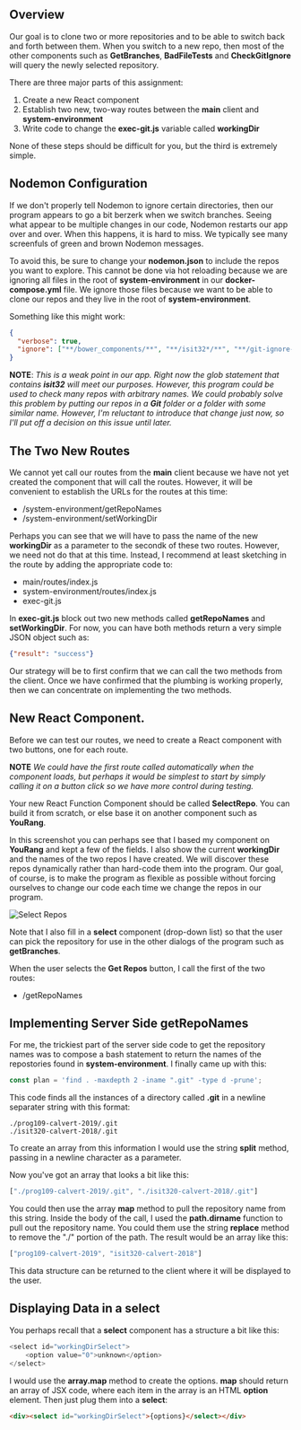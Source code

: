 ## Overview

Our goal is to clone two or more repositories and to be able to switch back and forth between them. When you switch to a new repo, then most of the other components such as **GetBranches**, **BadFileTests** and **CheckGitIgnore** will query the newly selected repository.

There are three major parts of this assignment:

1. Create a new React component
2. Establish two new, two-way routes between the **main** client and **system-environment**
3. Write code to change the **exec-git.js** variable called **workingDir**

None of these steps should be difficult for you, but the third is extremely simple.

## Nodemon Configuration

If we don't properly tell Nodemon to ignore certain directories, then our program appears to go a bit berzerk when we switch branches. Seeing what appear to be multiple changes in our code, Nodemon restarts our app over and over. When this happens, it is hard to miss. We typically see many screenfuls of green and brown Nodemon messages.

To avoid this, be sure to change your **nodemon.json** to include the repos you
want to explore. This cannot be done via hot reloading because
we are ignoring all files in the root of **system-environment** in
our **docker-compose.yml** file. We ignore those files
because we want to be able to clone our repos and they live
in the root of **system-environment**.

Something like this might work:

```json
{
  "verbose": true,
  "ignore": ["**/bower_components/**", "**/isit32*/**", "**/git-ignore-tests/**"]
}
```

**NOTE**: _This is a weak point in our app. Right now the glob statement that contains **isit32** will meet our purposes. However, this program could be used to check many repos with arbitrary names. We could probably solve this problem by putting our repos in a **Git** folder or a folder with some similar name. However, I'm reluctant to introduce that change just now, so I'll put off a decision on this issue until later._

## The Two New Routes

We cannot yet call our routes from the **main** client because we have not yet created the component that will call the routes. However, it will be convenient to establish the URLs for the routes at this time:

- /system-environment/getRepoNames
- /system-environment/setWorkingDir

Perhaps you can see that we will have to pass the name of the new **workingDir** as a parameter to the secondk of these two routes. However, we need not do that at this time. Instead, I recommend at least sketching in the route by adding the appropriate code to:

- main/routes/index.js
- system-environment/routes/index.js
- exec-git.js

In **exec-git.js** block out two new methods called **getRepoNames** and **setWorkingDir**. For now, you can have both methods return a very simple JSON object such as:

```json
{"result": "success"}
```

Our strategy will be to first confirm that we can call the two methods from the client. Once we have confirmed that the plumbing is working properly, then we can concentrate on implementing the two methods.

## New React Component.

Before we can test our routes, we need to create a React component with two buttons, one for each route.

**NOTE** _We could have the first route called automatically when the component loads, but perhaps it would be simplest to start by simply calling it on a button click so we have more control during testing._

Your new React Function Component should be called **SelectRepo**. You can build it from scratch, or else base it on another component such as **YouRang**.

In this screenshot you can perhaps see that I based my component on **YouRang** and kept a few of the fields. I also show the current **workingDir** and the names of the two repos I have created. We will discover these repos dynamically rather than hard-code them into the program. Our goal, of course, is to make the program as flexible as possible without forcing ourselves to change our code each time we change the repos in our program.

![Select Repos](https://s3.amazonaws.com/bucket01.elvenware.com/images/select-repos-ui.png)

Note that I also fill in a **select** component (drop-down list) so that the user can pick the repository for use in the other dialogs of the program such as **getBranches**.

When the user selects the **Get Repos** button, I call the first of the two routes:

- /getRepoNames

## Implementing Server Side getRepoNames

For me, the trickiest part of the server side code to get the repository names was to compose a bash statement to return the names of the repostories found in **system-environment**. I finally came up with this:

```javascript
const plan = 'find . -maxdepth 2 -iname ".git" -type d -prune';
```

This code finds all the instances of a directory called **.git** in a newline separater string with this format:

    ./prog109-calvert-2019/.git
    ./isit320-calvert-2018/.git

To create an array from this information I would use the string **split** method, passing in a newline character as a parameter.

Now you've got an array that looks a bit like this:

```javascript
["./prog109-calvert-2019/.git", "./isit320-calvert-2018/.git"]
```

You could then use the array **map** method to pull the repository name from this string. Inside the body of the call, I used the **path.dirname** function to pull out the repository name. You could them use the string **replace** method to remove the "./" portion of the path. The result would be an array like this:

```javascript
["prog109-calvert-2019", "isit320-calvert-2018"]
```

This data structure can be returned to the client where it will be displayed to the user.

## Displaying Data in a select

You perhaps recall that a **select** component has a structure a bit like this:

```javascript
<select id="workingDirSelect">
    <option value="0">unknown</option>
</select>
```

I would use the **array.map** method to create the options. **map** should return an array of JSX code, where each item in the array is an HTML **option** element. Then just plug them into a **select**:

```html
<div><select id="workingDirSelect">{options}</select></div>
```

